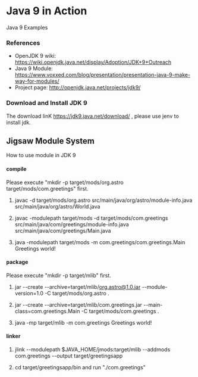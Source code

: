 Java 9 in Action
===============================

Java 9 Examples

### References

* OpenJDK 9 wiki: https://wiki.openjdk.java.net/display/Adoption/JDK+9+Outreach
* Java 9 Module: https://www.voxxed.com/blog/presentation/presentation-java-9-make-way-for-modules/
* Project page: http://openjdk.java.net/projects/jdk9/


### Download and Install JDK 9

The download linK https://jdk9.java.net/download/ , please use jenv to install jdk.


## Jigsaw Module System

How to use module in JDK 9

#### compile

Please execute "mkdir -p target/mods/org.astro target/mods/com.greetings" first.

1. javac -d target/mods/org.astro src/main/java/org/astro/module-info.java src/main/java/org/astro/World.java

2. javac -modulepath target/mods -d target/mods/com.greetings src/main/java/com/greetings/module-info.java src/main/java/com/greetings/Main.java

3. java -modulepath target/mods -m com.greetings/com.greetings.Main Greetings world!

#### package

Please execute "mkdir -p target/mlib" first.

1. jar --create --archive=target/mlib/org.astro@1.0.jar --module-version=1.0 -C target/mods/org.astro .

2. jar --create --archive=target/mlib/com.greetings.jar --main-class=com.greetings.Main -C target/mods/com.greetings .

3. java -mp target/mlib -m com.greetings Greetings world!

#### linker

1. jlink --modulepath $JAVA_HOME/jmods:target/mlib --addmods com.greetings --output target/greetingsapp

2. cd target/greetingsapp/bin and run "./com.greetings"